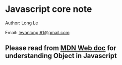 # Javascript core note

Author: Long Le

Email: levanlong.91@gmail.com

## Please read from [MDN Web doc](https://developer.mozilla.org/en-US/docs/Web/JavaScript/Reference/Global_Objects/Object) for understanding Object in Javascript
